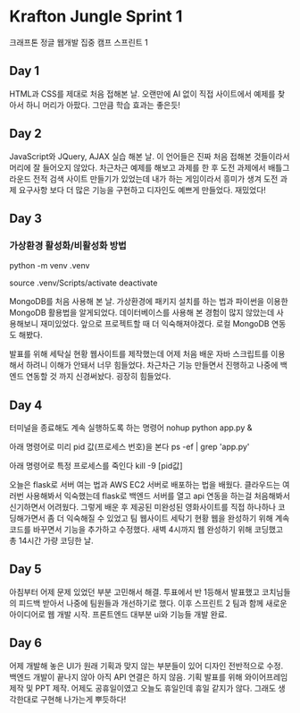 # Krafton Jungle Sprint 1

크래프톤 정글 웹개발 집중 캠프 스프린트 1

## Day 1

HTML과 CSS를 제대로 처음 접해본 날.
오랜만에 AI 없이 직접 사이트에서 예제를 찾아서 하니 머리가 아팠다.
그만큼 학습 효과는 좋은듯!

## Day 2

JavaScript와 JQuery, AJAX 실습 해본 날.
이 언어들은 진짜 처음 접해본 것들이라서 머리에 잘 들어오지 않았다.
차근차근 예제를 해보고 과제를 한 후 도전 과제에서 배틀그라운드 전적 검색 사이트 만들기가 있었는데 내가 하는 게임이라서 흥미가 생겨 도전 과제 요구사항 보다 더 많은 기능을 구현하고 디자인도 예쁘게 만들었다.
재밌었다!

## Day 3

### 가상환경 활성화/비활성화 방법

python -m venv .venv

source .venv/Scripts/activate
deactivate

MongoDB를 처음 사용해 본 날.
가상환경에 패키지 설치를 하는 법과 파이썬을 이용한 MongoDB 활용법을 알게되었다.
데이터베이스를 사용해 본 경험이 많지 않았는데 사용해보니 재미있었다.
앞으로 프로젝트할 때 더 익숙해져야겠다.
로컬 MongoDB 연동도 해봤다.

발표를 위해 세탁실 현황 웹사이트를 제작했는데 어제 처음 배운 자바 스크립트를 이용해서 하려니 이해가 안돼서 너무 힘들었다.
차근차근 기능 만들면서 진행하고 나중에 백엔드 연동할 것 까지 신경써놨다.
굉장히 힘들었다.

## Day 4

터미널을 종료해도 계속 실행하도록 하는 명령어
nohup python app.py &

아래 명령어로 미리 pid 값(프로세스 번호)을 본다
ps -ef | grep 'app.py'

아래 명령어로 특정 프로세스를 죽인다
kill -9 [pid값]

오늘은 flask로 서버 여는 법과 AWS EC2 서버로 배포하는 법을 배웠다. 클라우드는 여러번 사용해봐서 익숙했는데 flask로 백엔드 서버를 열고 api 연동을 하는걸 처음해봐서 신기하면서 어려웠다. 그렇게 배운 후 제공된 미완성된 영화사이트를 직접 하나하나 코딩해가면서 좀 더 익숙해질 수 있었고 팀 웹사이트 세탁기 현황 웹을 완성하기 위해 계속 코드를 바꾸면서 기능을 추가하고 수정했다. 새벽 4시까지 웹 완성하기 위해 코딩했고 총 14시간 가량 코딩한 날.

## Day 5

아침부터 어제 문제 있었던 부분 고민해서 해결.
투표에서 반 1등해서 발표했고 코치님들의 피드백 받아서 나중에 팀원들과 개선하기로 했다.
이후 스프린트 2 팀과 함께 새로운 아이디어로 웹 개발 시작.
프론트엔드 대부분 ui와 기능들 개발 완료.

## Day 6

어제 개발해 놓은 UI가 원래 기획과 맞지 않는 부분들이 있어 디자인 전반적으로 수정.
백엔드 개발이 끝나지 않아 아직 API 연결은 하지 않음.
기획 발표를 위해 와이어프레임 제작 및 PPT 제작.
어제도 공휴일이였고 오늘도 휴일인데 휴일 같지가 않다. 그래도 생각한대로 구현해 나가는게 뿌듯하다!
